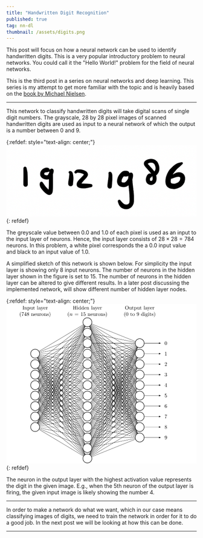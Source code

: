 ```yaml
---
title: "Handwritten Digit Recognition"
published: true
tag: nn-dl
thumbnail: /assets/digits.png
---
```


This post will focus on how a neural network can be used to identify handwritten
digits. This is a very popular introductory problem to neural networks. You
could call it the "Hello World!" problem for the field of neural networks.

This is the third post in a series on neural networks and deep learning. This
series is my attempt to get more familiar with the topic and is heavily based on
the [book by Michael Nielsen](http://neuralnetworksanddeeplearning.com/).

<hr>

This network to classify handwritten digits will take digital scans of single
digit numbers. The grayscale, 28 by 28 pixel images of scanned handwritten
digits are used as input to a neural network of which the output is a number
between 0 and 9.

{:refdef: style="text-align: center;"}
![digits](/assets/digits.png)
{: refdef}

The greyscale value between 0.0 and 1.0 of each pixel is used as an input to the
input layer of neurons. Hence, the input layer consists of $28 \times 28 = 784$
neurons. In this problem, a white pixel corresponds the a 0.0 input value and
black to an input value of 1.0.

A simplified sketch of this network is shown below. For simplicity the input
layer is showing only 8 input neurons. The number of neurons in the hidden layer
shown in the figure is set to 15. The number of neurons in the hidden layer can
be altered to give different results. In a later post discussing the
implemented network, will show different number of hidden layer nodes.

{:refdef: style="text-align: center;"}
![digits](/assets/digit-network.svg)
{: refdef}

The neuron in the output layer with the highest activation value represents the
digit in the given image. E.g., when the 5th neuron of the output layer is
firing, the given input image is likely showing the number 4.

<hr>

In order to make a network do what we want, which in our case means classifying
images of digits, we need to train the network in order for it to do a good job.
In the next post we will be looking at how this can be done.

<hr>
